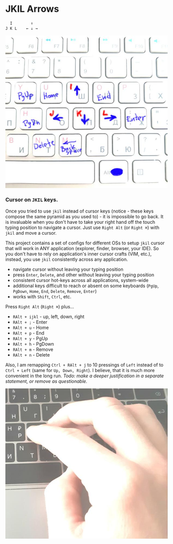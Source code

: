 # JKIL Arrows

```
  I        ↑
J K L    ← ↓ →
```

![Image of JKIL](../images/jkil-keyboard.jpg)

### Cursor on `JKIL` keys.

Once you tried to use `jkil` instead of cursor keys (notice - these keys compose the same pyramid as you used to) - it is impossible to go back. It is invaluable when you don't have to take your right hand off the touch typing position to navigate a cursor. Just use `Right Alt` (or `Right ⌘`) with `jkil` and move a cursor.

This project contains a set of configs for different OSs to setup `jkil` cursor that will work in ANY application (explorer, finder, browser, your IDE). So you don't have to rely on application's inner cursor crafts (VIM, etc.), instead, you use `jkil` consistently across any application.

* navigate cursor without leaving your typing position
* press `Enter`, `Delete`, and other without leaving your typing position
* consistent cursor hot-keys across all applications, system-wide
* additional keys difficult to reach or absent on some keyboards (`PgUp`, `PgDown`, `Home`, `End`, `Delete`, `Remove`, `Enter`)
* works with `Shift`, `Ctrl`, etc.

Press `Right Alt` (`Right ⌘`) plus...
* `RAlt + ijkl` - up, left, down, right
* `RAlt + ;` - Enter
* `RAlt + u` - Home
* `RAlt + p` - End
* `RAlt + y` - PgUp
* `RAlt + h` - PgDown
* `RAlt + m` - Remove
* `RAlt + n` - Delete

Also, I am remapping `Ctrl + RAlt + j` to 10 pressings of `Left` instead of to `Ctrl + Left` (same for `Up, Down, Right`). I believe, that it is much more convenient in the long run. *Todo: make a deeper justification in a separate statement, or remove as questionable.*


![Image of JKIL](../images/jkil-hand.jpg)

